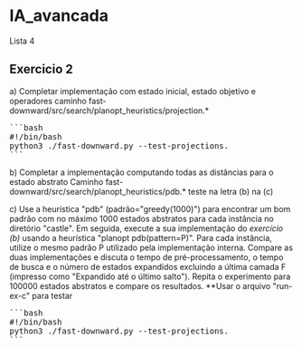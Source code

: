 # IA_avancada
Lista 4
## Exercicio 2
a) Completar implementação com estado inicial, estado objetivo e operadores
caminho fast-downward/src/search/planopt_heuristics/projection.*
<pre>
```bash
#!/bin/bash
python3 ./fast-downward.py --test-projections.
```
</pre>

b) Completar a implementação computando todas as distâncias para o estado abstrato
Caminho fast-downward/src/search/planopt_heuristics/pdb.*
teste na letra (b) na (c)

c) Use a heurística "pdb" (padrão="greedy(1000)") para encontrar um bom padrão com no máximo 1000 estados abstratos para cada instância no diretório "castle". Em seguida, execute a sua implementação do *exercício (b)* usando a heurística "planopt pdb(pattern=P)". Para cada instância, utilize o mesmo padrão P utilizado pela implementação interna.
Compare as duas implementações e discuta o tempo de pré-processamento, o tempo de busca e o número de estados expandidos excluindo a última camada F (impresso como "Expandido até o último salto"). Repita o experimento para 100000 estados abstratos e compare os resultados.
**Usar o arquivo "run-ex-c" para testar
<pre>
```bash
#!/bin/bash
python3 ./fast-downward.py --test-projections.
```
</pre>
